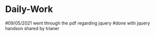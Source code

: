 # Daily-Work
#09/05/2021 went through the pdf regarding jquery
#done with jquery handson shared by trianer
